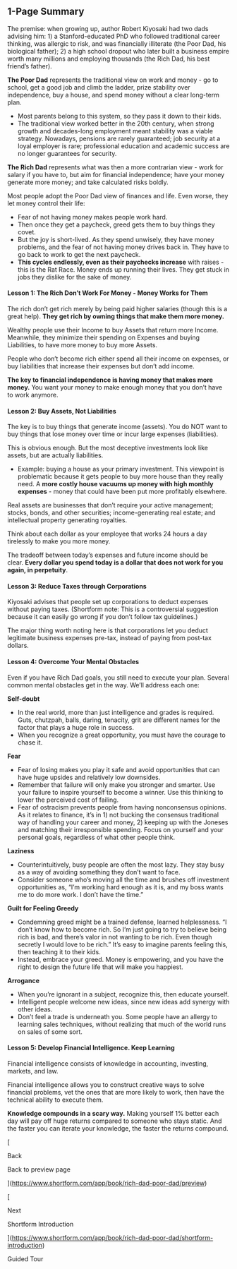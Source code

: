 ## 1-Page Summary

The premise: when growing up, author Robert Kiyosaki had two dads advising him: 1) a Stanford-educated PhD who followed traditional career thinking, was allergic to risk, and was financially illiterate (the Poor Dad, his biological father); 2) a high school dropout who later built a business empire worth many millions and employing thousands (the Rich Dad, his best friend’s father).

**The Poor Dad** represents the traditional view on work and money - go to school, get a good job and climb the ladder, prize stability over independence, buy a house, and spend money without a clear long-term plan.

- Most parents belong to this system, so they pass it down to their kids.
- The traditional view worked better in the 20th century, when strong growth and decades-long employment meant stability was a viable strategy. Nowadays, pensions are rarely guaranteed; job security at a loyal employer is rare; professional education and academic success are no longer guarantees for security.

**The Rich Dad** represents what was then a more contrarian view - work for salary if you have to, but aim for financial independence; have your money generate more money; and take calculated risks boldly.

Most people adopt the Poor Dad view of finances and life. Even worse, they let money control their life:

- Fear of not having money makes people work hard.
- Then once they get a paycheck, greed gets them to buy things they covet.
- But the joy is short-lived. As they spend unwisely, they have money problems, and the fear of not having money drives back in. They have to go back to work to get the next paycheck.
- **This cycles endlessly, even as their paychecks increase** with raises - this is the Rat Race. Money ends up running their lives. They get stuck in jobs they dislike for the sake of money.

#### Lesson 1: The Rich Don’t Work For Money - Money Works for Them

The rich don’t get rich merely by being paid higher salaries (though this is a great help). **They get rich by owning things that make them more money.**

Wealthy people use their Income to buy Assets that return more Income. Meanwhile, they minimize their spending on Expenses and buying Liabilities, to have more money to buy more Assets.

People who don’t become rich either spend all their income on expenses, or buy liabilities that increase their expenses but don’t add income.

**The key to financial independence is having money that makes more money.** You want your money to make enough money that you don’t have to work anymore.

#### Lesson 2: Buy Assets, Not Liabilities

The key is to buy things that generate income (assets). You do NOT want to buy things that lose money over time or incur large expenses (liabilities).

This is obvious enough. But the most deceptive investments look like assets, but are actually liabilities.

- Example: buying a house as your primary investment. This viewpoint is problematic because it gets people to buy more house than they really need. A **more costly house vacuums up money with high monthly expenses** - money that could have been put more profitably elsewhere.

Real assets are businesses that don’t require your active management; stocks, bonds, and other securities; income-generating real estate; and intellectual property generating royalties.

Think about each dollar as your employee that works 24 hours a day tirelessly to make you more money.

The tradeoff between today’s expenses and future income should be clear. **Every dollar you spend today is a dollar that does not work for you again, in perpetuity**.

#### Lesson 3: Reduce Taxes through Corporations

Kiyosaki advises that people set up corporations to deduct expenses without paying taxes. (Shortform note: This is a controversial suggestion because it can easily go wrong if you don’t follow tax guidelines.)

The major thing worth noting here is that corporations let you deduct legitimate business expenses pre-tax, instead of paying from post-tax dollars.

#### Lesson 4: Overcome Your Mental Obstacles

Even if you have Rich Dad goals, you still need to execute your plan. Several common mental obstacles get in the way. We’ll address each one:

**Self-doubt**

- In the real world, more than just intelligence and grades is required. Guts, chutzpah, balls, daring, tenacity, grit are different names for the factor that plays a huge role in success.
- When you recognize a great opportunity, you must have the courage to chase it.

**Fear**

- Fear of losing makes you play it safe and avoid opportunities that can have huge upsides and relatively low downsides.
- Remember that failure will only make you stronger and smarter. Use your failure to inspire yourself to become a winner. Use this thinking to lower the perceived cost of failing.
- Fear of ostracism prevents people from having nonconsensus opinions. As it relates to finance, it’s in 1) not bucking the consensus traditional way of handling your career and money, 2) keeping up with the Joneses and matching their irresponsible spending. Focus on yourself and your personal goals, regardless of what other people think.

**Laziness**

- Counterintuitively, busy people are often the most lazy. They stay busy as a way of avoiding something they don’t want to face.
- Consider someone who’s moving all the time and brushes off investment opportunities as, “I’m working hard enough as it is, and my boss wants me to do more work. I don’t have the time.”

**Guilt for Feeling Greedy**

- Condemning greed might be a trained defense, learned helplessness. “I don’t know how to become rich. So I’m just going to try to believe being rich is bad, and there’s valor in not wanting to be rich. Even though secretly I would love to be rich.” It’s easy to imagine parents feeling this, then teaching it to their kids.
- Instead, embrace your greed. Money is empowering, and you have the right to design the future life that will make you happiest.

**Arrogance**

- When you’re ignorant in a subject, recognize this, then educate yourself.
- Intelligent people welcome new ideas, since new ideas add synergy with other ideas.
- Don’t feel a trade is underneath you. Some people have an allergy to learning sales techniques, without realizing that much of the world runs on sales of some sort.

#### Lesson 5: Develop Financial Intelligence. Keep Learning

Financial intelligence consists of knowledge in accounting, investing, markets, and law.

Financial intelligence allows you to construct creative ways to solve financial problems, vet the ones that are more likely to work, then have the technical ability to execute them.

**Knowledge compounds in a scary way.** Making yourself 1% better each day will pay off huge returns compared to someone who stays static. And the faster you can iterate your knowledge, the faster the returns compound.

[

Back

Back to preview page

](https://www.shortform.com/app/book/rich-dad-poor-dad/preview)

[

Next

Shortform Introduction

](https://www.shortform.com/app/book/rich-dad-poor-dad/shortform-introduction)

Guided Tour
